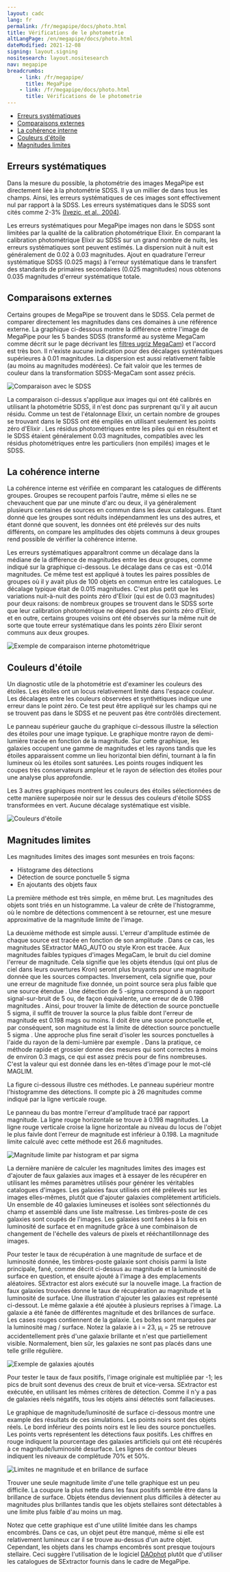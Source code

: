 ```yaml
---
layout: cadc
lang: fr
permalink: /fr/megapipe/docs/photo.html
title: Vérifications de le photometrie
altLangPage: /en/megapipe/docs/photo.html
dateModified: 2021-12-08
signing: layout.signing
nositesearch: layout.nositesearch
nav: megapipe
breadcrumbs:
    - link: /fr/megapipe/
      title: MegaPipe
    - link: /fr/megapipe/docs/photo.html
      title: Vérifications de le photometrie
---
```


<ul>
  <li><a href="#system">Erreurs syst&eacute;matiques</a></li>
  <li><a href="#extern">Comparaisons externes</a></li>
  <li><a href="#intern">La coh&eacute;rence interne</a></li>
  <li><a href="#cols">Couleurs d'&eacute;toile</a></li>
  <li><a href="#lim">Magnitudes limites</a></li>
</ul>
<h2 id="system">Erreurs syst&eacute;matiques</h2>
<p>
    Dans la mesure du possible, la photom&eacute;trie des images MegaPipe est
    directement li&eacute;e &agrave; la photom&eacute;trie SDSS. Il ya un millier de dans tous
    les champs. Ainsi, les erreurs syst&eacute;matiques de ces images sont
    effectivement nul par rapport &agrave; la SDSS. Les erreurs syst&eacute;matiques
    dans le SDSS sont cit&eacute;s comme 2-3% <a rel="external" href="https://xxx.lanl.gov/pdf/astro-ph/0410195">(Ivezic, et al., 2004)</a>.
</p>
<p>
    Les erreurs syst&eacute;matiques pour MegaPipe images non dans le SDSS sont
    limit&eacute;es par la qualit&eacute; de la calibration photom&eacute;trique Elixir. En
    comparant la calibration photom&eacute;trique Elixir au SDSS sur un grand
    nombre de nuits, les erreurs syst&eacute;matiques sont peuvent estim&eacute;s. La
    dispersion nuit &agrave; nuit est g&eacute;n&eacute;ralement de 0.02 &agrave; 0.03
    magnitudes. Ajout en quadrature l'erreur syst&eacute;matique SDSS (0.025 mags)
    &agrave; l'erreur syst&eacute;matique dans le transfert des standards de primaires
    secondaires (0.025 magnitudes) nous obtenons 0.035 magnitudes
    d'erreur syst&eacute;matique totale.
</p>
<h2 id="extern">Comparaisons externes</h2>
<p>
    Certains groupes de MegaPipe se trouvent dans le SDSS. Cela permet
    de comparer directement les magnitudes dans ces domaines &agrave; une
    r&eacute;f&eacute;rence externe. La graphique ci-dessous montre la diff&eacute;rence entre
    l'image de MegaPipe pour les 5 bandes SDSS (transform&eacute; au syst&egrave;me
    MegaCam comme d&eacute;crit sur le page d&eacute;crivant
    les <a href="filt.html">filtres ugriz MegaCam</a>) et l'accord
    est tr&egrave;s bon. Il n'existe aucune indication pour des d&eacute;calages
    syst&eacute;matiques sup&eacute;rieures &agrave; 0.01 magnitudes. La dispersion est
    aussi relativement faible (au moins au magnitudes mod&eacute;r&eacute;es). Ce
    fait valoir que les termes de couleur dans la transformation
    SDSS-MegaCam sont assez pr&eacute;cis.
</p>
<img src="/static/images/megapipe/magcom.gif" alt="Comparaison avec le SDSS"/>
<p>
    La comparaison ci-dessus s'applique aux images qui ont &eacute;t&eacute;
    calibr&eacute;s en utilisant la photom&eacute;trie SDSS, il n'est donc pas
    surprenant qu'il y ait aucun r&eacute;sidu. Comme un test de l'&eacute;talonnage
    Elixir, un certain nombre de groupes se trouvant dans le SDSS ont
    &eacute;t&eacute; empil&eacute;s en utilisant seulement les points z&eacute;ro d'Elixir . Les
    r&eacute;sidus photom&eacute;triques entre les piles qui en r&eacute;sultent et le SDSS
    &eacute;taient g&eacute;n&eacute;ralement 0.03 magnitudes, compatibles avec les r&eacute;sidus
    photom&eacute;triques entre les particuliers (non empil&eacute;s) images et le
    SDSS.
</p>
<h2 id="intern">La coh&eacute;rence interne</h2>
<p>
    La coh&eacute;rence interne est v&eacute;rifi&eacute;e en comparant les catalogues de
    diff&eacute;rents groupes. Groupes se recoupent parfois l'autre, m&ecirc;me si
    elles ne se chevauchent que par une minute d'arc ou deux, il ya
    g&eacute;n&eacute;ralement plusieurs centaines de sources en commun dans les
    deux catalogues. Etant donn&eacute; que les groupes sont r&eacute;duits
    ind&eacute;pendamment les uns des autres, et &eacute;tant donn&eacute; que souvent, les
    donn&eacute;es ont &eacute;t&eacute; pr&eacute;lev&eacute;s sur des nuits diff&eacute;rents, on compare les
    amplitudes des objets communs &agrave; deux groupes rend possible de
    v&eacute;rifier la coh&eacute;rence interne.
</p>
<p>
    Les erreurs syst&eacute;matiques appara&icirc;tront comme un d&eacute;calage dans la
    m&eacute;diane de la diff&eacute;rence de magnitudes entre les deux groupes,
    comme indiqu&eacute; sur la graphique ci-dessous. Le d&eacute;calage dans ce cas
    est -0.014 magnitudes. Ce m&ecirc;me test est appliqu&eacute; &agrave; toutes les
    paires possibles de groupes o&ugrave; il y avait plus de 100 objets en
    commun entre les catalogues. Le d&eacute;calage typique &eacute;tait de 0.015
    magnitudes. C'est plus petit que les variations nuit-&agrave;-nuit des
    points z&eacute;ro d'Elixir (qui est de 0.03 magnitudes) pour deux
    raisons: de nombreux groupes se trouvent dans le SDSS sorte que
    leur calibration photom&eacute;trique ne d&eacute;pend pas des points z&eacute;ro
    d'Elixir, et en outre, certains groupes voisins ont &eacute;t&eacute; observ&eacute;s
    sur la m&ecirc;me nuit de sorte que toute erreur syst&eacute;matique dans les
    points z&eacute;ro Elixir seront communs aux deux groupes.
</p>
<img src="/static/images/megapipe/edgemag.gif" alt="Exemple de comparaison interne photom&eacute;trique"/>
<h2 id="cols">Couleurs d'&eacute;toile</h2>
<p>
    Un diagnostic utile de la photom&eacute;trie est d'examiner les couleurs des
    &eacute;toiles. Les &eacute;toiles ont un locus relativement limit&eacute; dans l'espace
    couleur. Les d&eacute;calages entre les couleurs observ&eacute;es et synth&eacute;tiques
    indique une erreur dans le point z&eacute;ro. Ce test peut &ecirc;tre appliqu&eacute; sur
    les champs qui ne se trouvent pas dans le SDSS et ne peuvent pas &ecirc;tre
    contr&ocirc;l&eacute;s directement.
</p>
<p>
    Le panneau sup&eacute;rieur gauche du graphique ci-dessous illustre la
    s&eacute;lection des &eacute;toiles pour une image typique. Le graphique montre
    rayon de demi-lumi&egrave;re trac&eacute;e en fonction de la magnitude. Sur
    cette graphique, les galaxies occupent une gamme de magnitudes et
    les rayons tandis que les &eacute;toiles apparaissent comme un lieu
    horizontal bien d&eacute;fini, tournant &agrave; la fin lumineux o&ugrave; les &eacute;toiles
    sont satur&eacute;es. Les points rouges indiquent les coupes tr&egrave;s
    conservateurs ampleur et le rayon de s&eacute;lection des &eacute;toiles pour
    une analyse plus approfondie.
</p>
<p>
    Les 3 autres graphiques montrent les couleurs des &eacute;toiles
    s&eacute;lectionn&eacute;es de cette mani&egrave;re superpos&eacute;e noir sur le dessus des
    couleurs d'&eacute;toile SDSS transform&eacute;es en vert. Aucune d&eacute;calage
    syst&eacute;matique est visible.
</p>
<img src="/static/images/megapipe/starcol.gif" alt="Couleurs d'&eacute;toile"/>
<h2 id="lim">Magnitudes limites</h2>
<p>
    Les magnitudes limites des images sont mesur&eacute;es en trois fa&ccedil;ons:
</p>
<ul>
  <li>Histograme des d&eacute;tections</li>
  <li>D&eacute;tection de source ponctuelle 5 sigma</li>
  <li>En ajoutants des objets faux</li>
</ul>
<p>
    La premi&egrave;re m&eacute;thode est tr&egrave;s simple, en m&ecirc;me brut. Les
    magnitudes des objets sont tri&eacute;s en un histogramme. La valeur de
    cr&ecirc;te de l'histogramme, o&ugrave; le nombre de d&eacute;tections commencent &agrave; se
    retourner, est une mesure approximative de la magnitude limite de
    l'image.
</p>
<p>
    La deuxi&egrave;me m&eacute;thode est simple aussi. L'erreur d'amplitude estim&eacute;e
    de chaque source est trac&eacute;e en fonction de son amplitude . Dans ce
    cas, les magnitudes SExtractor MAG_AUTO ou style Kron est
    trac&eacute;e. Aux magnitudes faibles typiques d'images MegaCam, le bruit
    du ciel domine l'erreur de magnitude. Cela signifie que les objets
    &eacute;tendus (qui ont plus de ciel dans leurs ouvertures Kron) seront
    plus bruyants pour une magnitude donn&eacute;e que les sources
    compactes. Inversement, cela signifie que, pour une erreur de
    magnitude fixe donn&eacute;e, un point source sera plus faible que une
    source &eacute;tendue . Une d&eacute;tection de 5 -sigma correspond &agrave; un rapport
    signal-sur-bruit de 5 ou, de fa&ccedil;on &eacute;quivalente, une erreur de
    de 0.198 magnitudes . Ainsi, pour trouver la limite de
    d&eacute;tection de source ponctuelle 5 sigma, il suffit de trouver la
    source la plus faible dont l'erreur de magnitude est 0.198
    mags ou moins. Il doit &ecirc;tre une source ponctuelle et, par
    cons&eacute;quent, son magnitude est la limite de d&eacute;tection source
    ponctuelle 5 sigma . Une approche plus fine serait d'isoler les
    sources ponctuelles &agrave; l'aide du rayon de la demi-lumi&egrave;re par
    exemple . Dans la pratique, ce m&eacute;thode rapide et grossier donne
    des mesures qui sont correctes &agrave; moins de environ 0.3 mags, ce qui
    est assez pr&eacute;cis pour de fins nombreuses. C'est la valeur qui est
    donn&eacute;e dans les en-t&ecirc;tes d'image pour le mot-cl&eacute; MAGLIM.
</p>
<p>
    La figure ci-dessous illustre ces m&eacute;thodes. Le panneau sup&eacute;rieur
    montre l'histogramme des d&eacute;tections. Il compte pic &agrave; 26 magnitudes
    comme indiqu&eacute; par la ligne verticale rouge.
</p>
<p>
    Le panneau du bas montre l'erreur d'amplitude trac&eacute; par rapport
    magnitude. La ligne rouge horizontale se trouve &agrave; 0.198
    magnitudes. La ligne rouge verticale croise la ligne horizontale
    au niveau du locus de l'objet le plus faivle dont l'erreur de magnitude est
    inf&eacute;rieur &agrave; 0.198. La magnitude limite calcul&eacute; avec cette m&eacute;thode est
    26.6 magnitudes.
</p>
<img src="/static/images/megapipe/magncex.gif" alt="Magnitude limite par histogram et par sigma"/>
<p>
  La derni&egrave;re mani&egrave;re de calculer les magnitudes limites des
    images est d'ajouter de faux galaxies aux images et &agrave; essayer de
    les r&eacute;cup&eacute;rer en utilisant les m&ecirc;mes param&egrave;tres utilis&eacute;s pour
    g&eacute;n&eacute;rer les v&eacute;ritables catalogues d'images.  Les galaxies faux
    utilis&eacute;s ont &eacute;t&eacute; pr&eacute;lev&eacute;s sur les images elles-m&ecirc;mes, plut&ocirc;t que
    d'ajouter galaxies compl&egrave;tement artificiels. Un ensemble de 40
    galaxies lumineuses et isol&eacute;es sont s&eacute;lectionn&eacute;s du champ et
    assembl&eacute; dans une liste ma&icirc;tresse. Les timbres-poste de ces
    galaxies sont coup&eacute;s de l'images. Les galaxies sont fan&eacute;es &agrave; la
    fois en luminosit&eacute; de surface et en magnitude gr&acirc;ce &agrave; une
    combinaison de changement de l'&eacute;chelle des valeurs de pixels et
    r&eacute;&eacute;chantillonnage des images.
</p>
<p>
  Pour tester le taux de r&eacute;cup&eacute;ration &agrave; une magnitude de
  surface et de luminosit&eacute; donn&eacute;e, les timbres-poste galaxie sont
  choisis parmi la liste principale, fan&eacute;, comme d&eacute;crit ci-dessus au
  magnitude et la luminosit&eacute; de surface en question, et ensuite ajout&eacute;
  &agrave; l'image &agrave; des emplacements al&eacute;atoires. SExtractor est alors
  ex&eacute;cut&eacute; sur la nouvelle image. La fraction de faux galaxies trouv&eacute;es
  donne le taux de r&eacute;cup&eacute;ration au magnitude et la luminosit&eacute; de
  surface. Une illustration d'ajouter les galaxies est repr&eacute;sent&eacute;
  ci-dessout. Le m&ecirc;me galaxie a &eacute;t&eacute; ajout&eacute;e &agrave; plusieurs reprises &agrave;
  l'image. La galaxie a &eacute;t&eacute; fan&eacute;e de diff&eacute;rentes magnitude et des
  brillances de surface. Les cases rouges contiennent de la
  galaxie. Les bo&icirc;tes sont marqu&eacute;es par la luminosit&eacute; mag /
  surface. Notez la galaxie &agrave; i = 23, &mu;<sub>i</sub> = 25 se
  retrouve accidentellement pr&egrave;s d'une galaxie brillante et n'est que
  partiellement visible. Normalement, bien s&ucirc;r, les galaxies ne sont
  pas plac&eacute;s dans une telle grille r&eacute;guli&egrave;re.
</p>
<img src="/static/images/megapipe/sampleim.gif" alt="Exemple de galaxies ajout&eacute;s"/>
<p>
    Pour tester le taux de faux positifs, l'image originale est multipli&eacute;e
    par -1; les pics de bruit sont devenus des creux de bruit et
    vice-versa. SExtractor est ex&eacute;cut&eacute;e, en utilisant les m&ecirc;mes crit&egrave;res
    de d&eacute;tection. Comme il n'y a pas de galaxies r&eacute;els n&eacute;gatifs, tous les
    objets ainsi d&eacute;tect&eacute;s sont fallacieuses.
</p>
<p>
    Le graphique de magnitude/luminosit&eacute; de surface ci-dessous montre
    une example des r&eacute;sultats de ces simulations. Les points noirs
    sont des objets r&eacute;els. Le bord inf&eacute;rieur des points noirs est le
    lieu des source ponctuelles. Les points verts repr&eacute;sentent les
    d&eacute;tections faux positifs. Les chiffres en rouge indiquent la
    pourcentage des galaxies artificiels qui ont &eacute;t&eacute; r&eacute;cup&eacute;r&eacute;s &agrave; ce
    magnitude/luminosit&eacute; desurface. Les lignes de contour bleues
    indiquent les niveaux de compl&eacute;tude 70% et 50%.
</p>
<img src="/static/images/megapipe/limex.gif" alt="Limites ne magnitude et en brillance de surface"/>
<p>
    Trouver une seule magnitude limite d'une telle graphique est un
    peu difficile. La coupure la plus nette dans les faux positifs
    semble &ecirc;tre dans la brillance de surface. Objets &eacute;tendus
    deviennent plus difficiles &agrave; d&eacute;tecter au magnitudes plus brillantes
    tandis que les objets stellaires sont d&eacute;tectables &agrave; une limite
    plus faible d'au moins un mag.
</p>
<p>
    Notez que cette graphique est d'une utilit&eacute; limit&eacute;e dans les
    champs encombr&eacute;s. Dans ce cas, un objet peut &ecirc;tre manqu&eacute;, m&ecirc;me si
    elle est relativement lumineux car il se trouve au-dessus d'un
    autre objet. Cependant, les objets dans les champs encombr&eacute;s sont
    presque toujours stellaire. Ceci sugg&egrave;re l'utilisation de le
    logiciel
    <a rel="external" href="https://adsabs.harvard.edu/abs/1987PASP...99..191S">DAOphot</a>
     plut&ocirc;t que d'utiliser les catalogues de SExtractor fournis dans
     le cadre de MegaPipe.
</p>
